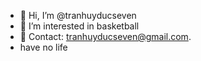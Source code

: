 - 👋 Hi, I’m @tranhuyducseven
- 👀 I’m interested in basketball
- 📩 Contact: tranhuyducseven@gmail.com.
- have no life

<!---
tranhuyducseven/tranhuyducseven is a ✨ special ✨ repository because its `README.md` (this file) appears on your GitHub profile.
You can click the Preview link to take a look at your changes.
--->
